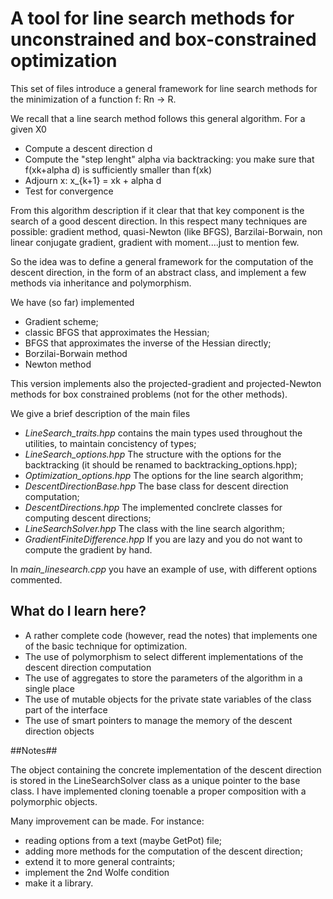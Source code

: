 # A tool for line search methods for unconstrained and box-constrained optimization #

This set of files introduce a general framework for line search methods for the minimization of a function
f: Rn -> R.

We recall that a line search method follows this general algorithm. For a given X0

- Compute a descent direction d
- Compute the "step lenght" alpha via backtracking: you make sure that f(xk+alpha d) is sufficiently smaller than f(xk)
- Adjourn x: x_{k+1} = xk + alpha d
- Test for convergence

From this algorithm description if it clear that that key component is the search of a good descent direction. In this respect many techniques are possible: 
gradient method, quasi-Newton (like BFGS), Barzilai-Borwain, non linear conjugate gradient, gradient with moment....just to mention few.

So the idea was to define a general framework for the computation of the descent direction, in the form of an abstract class, 
and implement a few methods via inheritance and polymorphism.

We have (so far) implemented

- Gradient scheme;
- classic BFGS that approximates the Hessian;
- BFGS that approximates the inverse of the Hessian directly;
- Borzilai-Borwain method
- Newton method

This version implements also the projected-gradient and projected-Newton methods for 
box constrained problems (not for the other methods).

We give a brief description of the main files

- *LineSearch_traits.hpp* contains the main types used throughout the utilities, to maintain concistency of types;
- *LineSearch_options.hpp* The structure with the options for the backtracking (it should be renamed to backtracking_options.hpp);
- *Optimization_options.hpp* The options for the line search algorithm;
- *DescentDirectionBase.hpp* The base class for descent direction computation;
- *DescentDirections.hpp* The implemented conclrete classes for computing descent directions;
- *LineSearchSolver.hpp* The class with the line search algorithm;
- *GradientFiniteDifference.hpp* If you are lazy and you do not want to compute the gradient by hand.

In *main_linesearch.cpp* you have an example of use, with different options commented.

## What do I learn here? ##
- A rather complete code (however, read the notes) that implements one of the basic technique for optimization.
- The use of polymorphism to select different implementations of the descent direction computation
- The use of aggregates to store the parameters of the algorithm in a single place
- The use of mutable objects for the private state variables of the class part of the interface
- The use of smart pointers to manage the memory of the descent direction objects


##Notes##

The object containing the concrete implementation of the descent direction is stored in the LineSearchSolver class as a unique pointer to the base class. I have  implemented
cloning toenable a proper composition with a polymorphic objects. 

Many improvement can be made. For instance: 
- reading options from a text (maybe GetPot) file; 
- adding more methods for the computation of the descent direction;
- extend it to more general contraints;
- implement the 2nd Wolfe condition
- make it a library.
	

 



